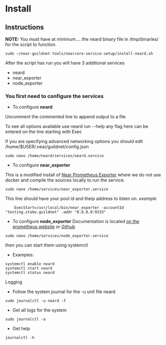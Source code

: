 # Install

## Instructions

**NOTE:** You must have at minimum.... the neard binary file in /tmp/binaries/ for the script to function. 

```
sudo ~/near-guildnet-tools/nearcore-service-setup/install-neard.sh
```

After the script has run you will have 3 additional services

- neard
- near_exporter
- node_exporter

### You first need to configure the services 
- To configure **neard**

Uncomment the commented line to append output to a file

To see all options available use neard run --help any flag here can be entered on the line starting with Exec

If you are specifying advanced networking options you should edit /home/$USER/.near/guildnet/config.json
```
sudo nano /home/neard/services/neard.service
```

- To configure **near_exporter**

This is a modified install of [Near Prometheus Exporter](https://github.com/masknetgoal634/near-prometheus-exporter) where we do not use docker and compile the sources locally to run the service.
```
sudo nano /home/services/near_exporter.service
```
This line should have your pool id and theip address to listen on. *example* 
```
    ExecStart=/usr/local/bin/near_exporter -accountId "testing.stake.guildnet" -addr "8.8.8.8:9333"
```

- To configure **node_exporter**
Documentation is located [on the prometheus website](https://prometheus.io/docs/guides/node-exporter/) or [Github](https://github.com/prometheus/node_exporter)
```
sudo nano /home/services/node_exporter.service
```

then you can start them using systemctl 
- Examples:  
```
systemctl enable neard 
systemctl start neard 
systemctl status neard
```

Logging 
- Follow the system journal for the -u unit file neard
```
sudo journalctl -u neard -f
```
- Get all logs for the system
```
sudo journalctl -a
```
- Get help
```
journalctl -h
```
